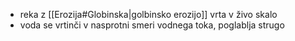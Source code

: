- reka z [[Erozija#Globinska|golbinsko erozijo]] vrta v živo skalo
- voda se vrtinči v nasprotni smeri vodnega toka, poglablja strugo